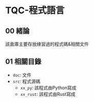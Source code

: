 TQC-程式語言
===

## 00 緒論
該倉庫主要存放綀習過的程式碼&相關文件

## 01 相關目錄
- `doc`: 文件
- `src`: 程式源碼
  * `xx_py`: 該程式由Python寫成
  * `xx_rust`: 該程式由Rust寫成
